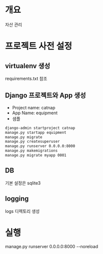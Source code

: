 # 개요
자산 관리 

# 프로젝트 사전 설정

## virtualenv 생성
requirements.txt 참조

## Django 프로젝트와 App 생성
- Project name: catnap
- App Name: equipment
- 샘플
```bash
django-admin startproject catnap
manage.py startapp equipment
manage.py migrate
manage.py createsuperuser
manage.py runserver 0.0.0.0:8000
manage.py makemigrations
manage.py migrate myapp 0001
```

## DB
기본 설정은 sqlite3 

## logging
logs 디렉토리 생성

# 실행
manage.py runserver 0.0.0.0:8000 --noreload
